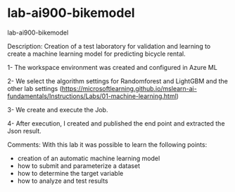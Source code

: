 # lab-ai900-bikemodel
lab-ai900-bikemodel

Description: Creation of a test laboratory for validation and learning to create a machine learning model for predicting bicycle rental.

1- The workspace environment was created and configured in Azure ML

2- We select the algorithm settings for Randomforest and LightGBM and the other lab settings (https://microsoftlearning.github.io/mslearn-ai-fundamentals/Instructions/Labs/01-machine-learning.html)

3- We create and execute the Job.

4- After execution, I created and published the end point and extracted the Json result.

Comments:
With this lab it was possible to learn the following points:
- creation of an automatic machine learning model
- how to submit and parameterize a dataset
- how to determine the target variable
- how to analyze and test results
